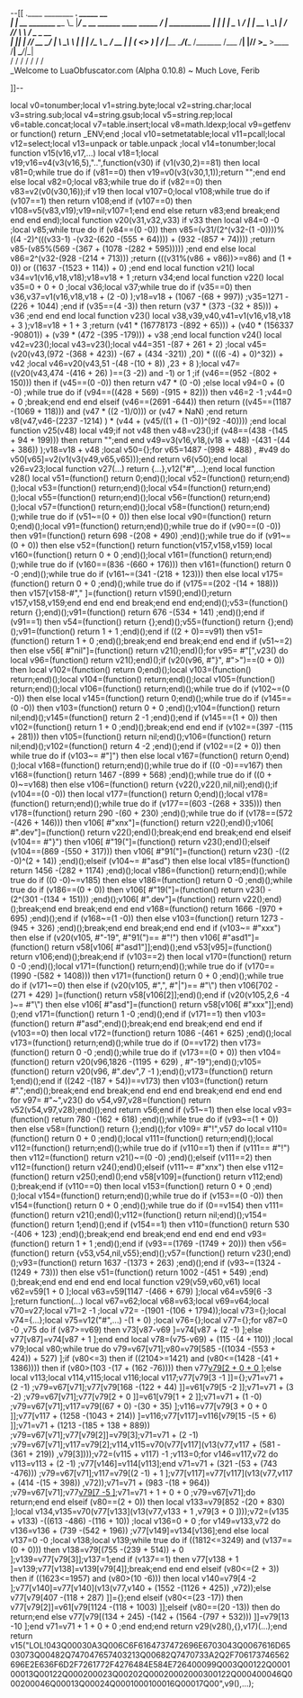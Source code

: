 --[[
 .____                  ________ ___.    _____                           __                
 |    |    __ _______   \_____  \\_ |___/ ____\_ __  ______ ____ _____ _/  |_  ___________ 
 |    |   |  |  \__  \   /   |   \| __ \   __\  |  \/  ___// ___\\__  \\   __\/  _ \_  __ \
 |    |___|  |  // __ \_/    |    \ \_\ \  | |  |  /\___ \\  \___ / __ \|  | (  <_> )  | \/
 |_______ \____/(____  /\_______  /___  /__| |____//____  >\___  >____  /__|  \____/|__|   
         \/          \/         \/    \/                \/     \/     \/                   
          \_Welcome to LuaObfuscator.com   (Alpha 0.10.8) ~  Much Love, Ferib 

]]--

local v0=tonumber;local v1=string.byte;local v2=string.char;local v3=string.sub;local v4=string.gsub;local v5=string.rep;local v6=table.concat;local v7=table.insert;local v8=math.ldexp;local v9=getfenv or function() return _ENV;end ;local v10=setmetatable;local v11=pcall;local v12=select;local v13=unpack or table.unpack ;local v14=tonumber;local function v15(v16,v17,...) local v18=1;local v19;v16=v4(v3(v16,5),"..",function(v30) if (v1(v30,2)==81) then local v81=0;while true do if (v81==0) then v19=v0(v3(v30,1,1));return "";end end else local v82=0;local v83;while true do if (v82==0) then v83=v2(v0(v30,16));if v19 then local v107=0;local v108;while true do if (v107==1) then return v108;end if (v107==0) then v108=v5(v83,v19);v19=nil;v107=1;end end else return v83;end break;end end end end);local function v20(v31,v32,v33) if v33 then local v84=0 -0 ;local v85;while true do if (v84==(0 -0)) then v85=(v31/(2^(v32-(1 -0))))%((4 -2)^(((v33-1) -(v32-(620 -(555 + 64)))) + (932 -(857 + 74)))) ;return v85-(v85%(569 -(367 + (1078 -(282 + 595))))) ;end end else local v86=2^(v32-(928 -(214 + 713))) ;return (((v31%(v86 + v86))>=v86) and (1 + 0)) or ((1637 -(1523 + 114)) + 0) ;end end local function v21() local v34=v1(v16,v18,v18);v18=v18 + 1 ;return v34;end local function v22() local v35=0 + 0 + 0 ;local v36;local v37;while true do if (v35==0) then v36,v37=v1(v16,v18,v18 + (2 -0) );v18=v18 + (1067 -(68 + 997)) ;v35=1271 -(226 + 1044) ;end if (v35==(4 -3)) then return (v37 * (373 -(32 + 85))) + v36 ;end end end local function v23() local v38,v39,v40,v41=v1(v16,v18,v18 + 3 );v18=v18 + 1 + 3 ;return (v41 * (16778173 -(892 + 65))) + (v40 * (156337 -90801)) + (v39 * (472 -(395 -179))) + v38 ;end local function v24() local v42=v23();local v43=v23();local v44=351 -(87 + 261 + 2) ;local v45=(v20(v43,(972 -(368 + 423)) -(67 + (434 -321)) ,20) * (((6 -4) + 0)^32)) + v42 ;local v46=v20(v43,51 -(48 -(10 + 8)) ,23 + 8 );local v47=((v20(v43,474 -(416 + 26) )==(3 -2)) and  -1) or 1 ;if (v46==(952 -(802 + 150))) then if (v45==(0 -0)) then return v47 * (0 -0) ;else local v94=0 + (0 -0) ;while true do if (v94==((428 + 569) -(915 + 82))) then v46=2 -1 ;v44=0 + 0 ;break;end end end elseif (v46==(2691 -644)) then return ((v45==(1187 -(1069 + 118))) and (v47 * ((2 -1)/0))) or (v47 * NaN) ;end return v8(v47,v46-(2237 -1214) ) * (v44 + (v45/((1 + (1 -0))^(92 -40)))) ;end local function v25(v48) local v49;if  not v48 then v48=v23();if (v48==(438 -(145 + 94 + 199))) then return "";end end v49=v3(v16,v18,(v18 + v48) -(431 -(44 + 386)) );v18=v18 + v48 ;local v50={};for v65=1487 -(998 + 488) , #v49 do v50[v65]=v2(v1(v3(v49,v65,v65)));end return v6(v50);end local v26=v23;local function v27(...) return {...},v12("#",...);end local function v28() local v51=(function() return 0;end)();local v52=(function() return;end)();local v53=(function() return;end)();local v54=(function() return;end)();local v55=(function() return;end)();local v56=(function() return;end)();local v57=(function() return;end)();local v58=(function() return;end)();while true do if (v51~=(0 + 0)) then else local v90=(function() return 0;end)();local v91=(function() return;end)();while true do if (v90==(0 -0)) then v91=(function() return 698 -(208 + 490) ;end)();while true do if (v91~=(0 + 0)) then else v52=(function() return function(v157,v158,v159) local v160=(function() return 0 + 0 ;end)();local v161=(function() return;end)();while true do if (v160==(836 -(660 + 176))) then v161=(function() return 0 -0 ;end)();while true do if (v161~=(341 -(218 + 123))) then else local v175=(function() return 0 + 0 ;end)();while true do if (v175==(202 -(14 + 188))) then v157[v158-#"," ]=(function() return v159();end)();return v157,v158,v159;end end end end break;end end end;end)();v53=(function() return {};end)();v91=(function() return 676 -(534 + 141) ;end)();end if (v91==1) then v54=(function() return {};end)();v55=(function() return {};end)();v91=(function() return 1 + 1 ;end)();end if ((2 + 0)==v91) then v51=(function() return 1 + 0 ;end)();break;end end break;end end end if (v51~=2) then else v56[ #"nil"]=(function() return v21();end)();for v95= #"[",v23() do local v96=(function() return v21();end)();if (v20(v96, #"}", #">")==(0 + 0)) then local v102=(function() return 0;end)();local v103=(function() return;end)();local v104=(function() return;end)();local v105=(function() return;end)();local v106=(function() return;end)();while true do if (v102~=(0 -0)) then else local v145=(function() return 0;end)();while true do if (v145==(0 -0)) then v103=(function() return 0 + 0 ;end)();v104=(function() return nil;end)();v145=(function() return 2 -1 ;end)();end if (v145==(1 + 0)) then v102=(function() return 1 + 0 ;end)();break;end end end if (v102==(397 -(115 + 281))) then v105=(function() return nil;end)();v106=(function() return nil;end)();v102=(function() return 4 -2 ;end)();end if (v102==(2 + 0)) then while true do if (v103~= #"]") then else local v167=(function() return 0;end)();local v168=(function() return;end)();while true do if ((0 -0)==v167) then v168=(function() return 1467 -(899 + 568) ;end)();while true do if ((0 + 0)~=v168) then else v106=(function() return {v22(),v22(),nil,nil};end)();if (v104==(0 -0)) then local v177=(function() return 0;end)();local v178=(function() return;end)();while true do if (v177==(603 -(268 + 335))) then v178=(function() return 290 -(60 + 230) ;end)();while true do if (v178==(572 -(426 + 146))) then v106[ #"xnx"]=(function() return v22();end)();v106[ #".dev"]=(function() return v22();end)();break;end end break;end end elseif (v104== #"}") then v106[ #"19("]=(function() return v23();end)();elseif (v104==(869 -(550 + 317))) then v106[ #"91("]=(function() return v23() -((2 -0)^(2 + 14)) ;end)();elseif (v104~= #"asd") then else local v185=(function() return 1456 -(282 + 1174) ;end)();local v186=(function() return;end)();while true do if ((0 -0)~=v185) then else v186=(function() return 0 -0 ;end)();while true do if (v186==(0 + 0)) then v106[ #"19("]=(function() return v23() -(2^(301 -(134 + 151))) ;end)();v106[ #".dev"]=(function() return v22();end)();break;end end break;end end end v168=(function() return 1666 -(970 + 695) ;end)();end if (v168~=(1 -0)) then else v103=(function() return 1273 -(945 + 326) ;end)();break;end end break;end end end if (v103~= #"xxx") then else if (v20(v105, #"-19", #"91(")== #"!") then v106[ #"asd1"]=(function() return v58[v106[ #"asd1"]];end)();end v53[v95]=(function() return v106;end)();break;end if (v103==2) then local v170=(function() return 0 -0 ;end)();local v171=(function() return;end)();while true do if (v170==(1990 -(582 + 1408))) then v171=(function() return 0 + 0 ;end)();while true do if (v171~=0) then else if (v20(v105, #",", #"|")== #"\\") then v106[702 -(271 + 429) ]=(function() return v58[v106[2]];end)();end if (v20(v105,2,6 -4 )~= #"\\") then else v106[ #"asd"]=(function() return v58[v106[ #"xxx"]];end)();end v171=(function() return 1 -0 ;end)();end if (v171==1) then v103=(function() return  #"asd";end)();break;end end break;end end end if (v103==0) then local v172=(function() return 1086 -(461 + 625) ;end)();local v173=(function() return;end)();while true do if (0==v172) then v173=(function() return 0 -0 ;end)();while true do if (v173==(0 + 0)) then v104=(function() return v20(v96,1826 -(1195 + 629) , #"-19");end)();v105=(function() return v20(v96, #".dev",7 -1 );end)();v173=(function() return 1;end)();end if ((242 -(187 + 54))==v173) then v103=(function() return  #".";end)();break;end end break;end end end end break;end end end end for v97= #"~",v23() do v54,v97,v28=(function() return v52(v54,v97,v28);end)();end return v56;end if (v51~=1) then else local v93=(function() return 780 -(162 + 618) ;end)();while true do if (v93~=(1 + 0)) then else v58=(function() return {};end)();for v109= #"!",v57 do local v110=(function() return 0 + 0 ;end)();local v111=(function() return;end)();local v112=(function() return;end)();while true do if (v110==1) then if (v111== #"!") then v112=(function() return v21()~=(0 -0) ;end)();elseif (v111==2) then v112=(function() return v24();end)();elseif (v111~= #"xnx") then else v112=(function() return v25();end)();end v58[v109]=(function() return v112;end)();break;end if (v110==0) then local v153=(function() return 0 + 0 ;end)();local v154=(function() return;end)();while true do if (v153==(0 -0)) then v154=(function() return 0 + 0 ;end)();while true do if (0==v154) then v111=(function() return v21();end)();v112=(function() return nil;end)();v154=(function() return 1;end)();end if (v154==1) then v110=(function() return 530 -(406 + 123) ;end)();break;end end break;end end end end end v93=(function() return 1 + 1 ;end)();end if (v93==(1769 -(1749 + 20))) then v56=(function() return {v53,v54,nil,v55};end)();v57=(function() return v23();end)();v93=(function() return 1637 -(1373 + 263) ;end)();end if (v93~=(1324 -(1249 + 73))) then else v51=(function() return 1002 -(451 + 549) ;end)();break;end end end end end local function v29(v59,v60,v61) local v62=v59[1 + 0 ];local v63=v59[1147 -(466 + 679) ];local v64=v59[6 -3 ];return function(...) local v67=v62;local v68=v63;local v69=v64;local v70=v27;local v71=2 -1 ;local v72= -(1901 -(106 + 1794));local v73={};local v74={...};local v75=v12("#",...) -(1 + 0) ;local v76={};local v77={};for v87=0 -0 ,v75 do if (v87>=v69) then v73[v87-v69 ]=v74[v87 + (2 -1) ];else v77[v87]=v74[v87 + 1 ];end end local v78=(v75-v69) + (115 -(4 + 110)) ;local v79;local v80;while true do v79=v67[v71];v80=v79[585 -((1034 -(553 + 424)) + 527) ];if (v80<=3) then if ((2104>=1421) and (v80<=(1428 -(41 + 1386)))) then if (v80>(103 -(17 + (162 -76)))) then v77[v79[2 + 0 + 0 ]]();else local v113;local v114,v115;local v116;local v117;v77[v79[3 -1 ]]={};v71=v71 + (2 -1) ;v79=v67[v71];v77[v79[168 -(122 + 44) ]]=v61[v79[5 -2 ]];v71=v71 + (3 -2) ;v79=v67[v71];v77[v79[2 + 0 ]]=v61[v79[1 + 2 ]];v71=v71 + (1 -0) ;v79=v67[v71];v117=v79[(67 + 0) -(30 + 35) ];v116=v77[v79[3 + 0 + 0 ]];v77[v117 + (1258 -(1043 + 214)) ]=v116;v77[v117]=v116[v79[15 -(5 + 6) ]];v71=v71 + (1213 -(185 + 138 + 889)) ;v79=v67[v71];v77[v79[2]]=v79[3];v71=v71 + (2 -1) ;v79=v67[v71];v117=v79[2];v114,v115=v70(v77[v117](v13(v77,v117 + (581 -(361 + 219)) ,v79[3])));v72=(v115 + v117) -1 ;v113=0;for v146=v117,v72 do v113=v113 + (2 -1) ;v77[v146]=v114[v113];end v71=v71 + (321 -(53 + (743 -476))) ;v79=v67[v71];v117=v79[(2 -1) + 1 ];v77[v117]=v77[v117](v13(v77,v117 + (414 -(15 + 398)) ,v72));v71=v71 + (983 -(18 + 964)) ;v79=v67[v71];v77[v79[7 -5 ]]();v71=v71 + 1 + 0 + 0 ;v79=v67[v71];do return;end end elseif (v80==(2 + 0)) then local v133=v79[852 -(20 + 830) ];local v134,v135=v70(v77[v133](v13(v77,v133 + 1 ,v79[3 + 0 ])));v72=(v135 + v133) -((613 -486) -(116 + 10)) ;local v136=0 + 0 ;for v149=v133,v72 do v136=v136 + (739 -(542 + 196)) ;v77[v149]=v134[v136];end else local v137=0 -0 ;local v138;local v139;while true do if ((1812<=3249) and (v137==(0 + 0))) then v138=v79[(755 -(239 + 514)) + 0 ];v139=v77[v79[3]];v137=1;end if (v137==1) then v77[v138 + 1 ]=v139;v77[v138]=v139[v79[4]];break;end end end elseif (v80<=(2 + 3)) then if ((1623<=1957) and (v80>(10 -6))) then local v140=v79[4 -2 ];v77[v140]=v77[v140](v13(v77,v140 + (1552 -(1126 + 425)) ,v72));else v77[v79[407 -(118 + 287) ]]={};end elseif (v80<=(23 -17)) then v77[v79[2]]=v61[v79[1124 -(118 + 1003) ]];elseif (v80==(20 -13)) then do return;end else v77[v79[(134 + 245) -(142 + (1564 -(797 + 532))) ]]=v79[13 -10 ];end v71=v71 + 1 + 0 + 0 ;end end;end return v29(v28(),{},v17)(...);end return v15("LOL!043Q00030A3Q006C6F6164737472696E6703043Q0067616D6503073Q00482Q747047657403213Q00682Q7470733A2Q2F706173746562696E2E636F6D2F7261772F4276484E584E726400099Q003Q00122Q000100013Q00122Q000200023Q00202Q00020002000300122Q000400046Q000200046Q00013Q00024Q0001000100016Q00017Q00",v9(),...);
